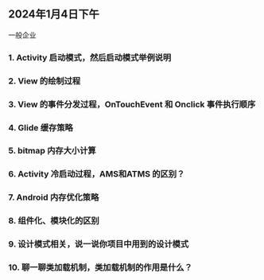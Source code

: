 ## 2024年1月4日下午

一般企业

### 1. Activity 启动模式，然后启动模式举例说明

### 2. View 的绘制过程

### 3. View 的事件分发过程，OnTouchEvent 和 Onclick 事件执行顺序

### 4. Glide 缓存策略

### 5. bitmap 内存大小计算

### 6. Activity 冷启动过程，AMS和ATMS 的区别？

### 7. Android 内存优化策略

### 8. 组件化、模块化的区别

### 9. 设计模式相关，说一说你项目中用到的设计模式

### 10. 聊一聊类加载机制，类加载机制的作用是什么？



